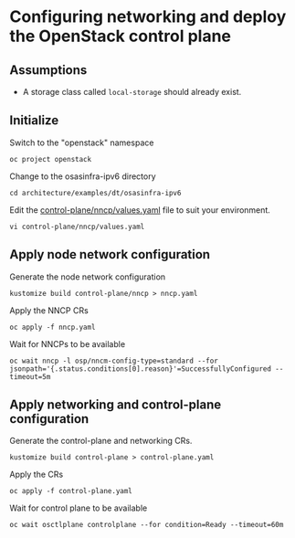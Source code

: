 # Configuring networking and deploy the OpenStack control plane

## Assumptions

- A storage class called `local-storage` should already exist.

## Initialize

Switch to the "openstack" namespace
```
oc project openstack
```
Change to the osasinfra-ipv6 directory
```
cd architecture/examples/dt/osasinfra-ipv6
```
Edit the [control-plane/nncp/values.yaml](control-plane/nncp/values.yaml) file to suit your environment.
```
vi control-plane/nncp/values.yaml
```

## Apply node network configuration

Generate the node network configuration
```
kustomize build control-plane/nncp > nncp.yaml
```
Apply the NNCP CRs
```
oc apply -f nncp.yaml
```
Wait for NNCPs to be available
```
oc wait nncp -l osp/nncm-config-type=standard --for jsonpath='{.status.conditions[0].reason}'=SuccessfullyConfigured --timeout=5m
```

## Apply networking and control-plane configuration

Generate the control-plane and networking CRs.
```
kustomize build control-plane > control-plane.yaml
```
Apply the CRs
```
oc apply -f control-plane.yaml
```

Wait for control plane to be available
```
oc wait osctlplane controlplane --for condition=Ready --timeout=60m
```
